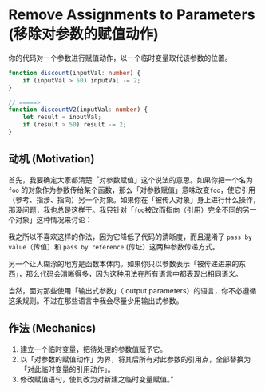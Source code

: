 # Remove Assignments to Parameters (移除对参数的赋值动作)

你的代码对一个参数进行赋值动作，以一个临时变量取代该参数的位置。

```ts
function discount(inputVal: number) {
    if (inputVal > 50) inputVal -= 2;
}

// =====>
function discountV2(inputVal: number) {
    let result = inputVal;
    if (result > 50) result -= 2;
}
```

## 动机 (Motivation)

首先，我要确定大家都清楚「对参数赋值」这个说法的意思。如果你把一个名为`foo` 的对象作为参数传给某个函数，那么「对参数赋值」意味改变`foo`，使它引用（参考、指涉、指向）另一个对象。如果你在「被传入对象」身上进行什么操作，那没问题，我也总是这样干。我只针对「`foo`被改而指向（引用）完全不同的另一个对象」这种情况来讨论：

我之所以不喜欢这样的作法，因为它降低了代码的清晰度，而且混淆了 `pass by value`（传值〕和 `pass by reference` (传址）这两种参数传递方式。

另一个让人糊涂的地方是函数本体内。如果你只以参数表示「被传递进来的东西」，那么代码会清晰得多，因为这种用法在所有语言中都表现出相同语义。

当然，面对那些使用「输出式参数」（ output parameters）的语言，你不必遵循这条规则。不过在那些语言中我会尽量少用输出式参数。

## 作法 (Mechanics)

1. 建立一个临时变量，把待处理的参数值赋予它。
2. 以「对参数的赋值动作」为界，将其后所有对此参数的引用点，全部替换为「对此临时变量的引用动作」。
3. 修改赋值语句，使其改为对新建之临时变量赋值。”

